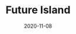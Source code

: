 ---
title: "Future Island"
img: "future_island.png"
preview: true
text: "Rock Werchter, an annual pop and rock festival held in the small village of Werchter, a suburb of the Flemish-Brabant town of Rotselaar, is the inspiration for Future Island. This project was completed during the first programming term."
tools: "The project mostly focuses on javascript, and we had to work with JSON, arrays of objects, and various data types in js. Of course, CSS and a minimum of HTML were added as a bonus, as the majority of HTML had to be added dynamically using JavaScript."
url: "https://pgm-thabisadingani.github.io/futureIsland/"
git: "https://github.com/pgm-thabisadingani/futureIsland"
date: "2020-11-08"
---